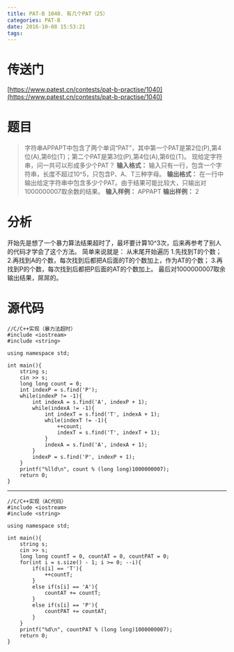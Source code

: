 ```yaml
---
title: PAT-B 1040. 有几个PAT（25）
categories: PAT-B
date: 2016-10-08 15:53:21
tags:
---
```

# 传送门
[https://www.patest.cn/contests/pat-b-practise/1040](https://www.patest.cn/contests/pat-b-practise/1040)
<!--more-->
# 题目
> 字符串APPAPT中包含了两个单词“PAT”，其中第一个PAT是第2位(P),第4位(A),第6位(T)；第二个PAT是第3位(P),第4位(A),第6位(T)。
现给定字符串，问一共可以形成多少个PAT？
**输入格式：**
输入只有一行，包含一个字符串，长度不超过10^5，只包含P、A、T三种字母。
**输出格式：**
在一行中输出给定字符串中包含多少个PAT。由于结果可能比较大，只输出对1000000007取余数的结果。
**输入样例：**
APPAPT
**输出样例：**
2

# 分析
开始先是想了一个暴力算法结果超时了，最坏要计算10^3次，后来再参考了别人的代码才学会了这个方法。
简单来说就是：
从末尾开始遍历
1.先找到T的个数；
2.再找到A的个数，每次找到后都把A后面的T的个数加上，作为AT的个数；
3.再找到P的个数，每次找到后都把P后面的AT的个数加上。
最后对1000000007取余输出结果，屌屌的。

# 源代码

	//C/C++实现（暴力法超时）
	#include <iostream>
	#include <string>

	using namespace std;

	int main(){
		string s;
		cin >> s;
		long long count = 0;
		int indexP = s.find('P');
		while(indexP != -1){
			int indexA = s.find('A', indexP + 1);
			while(indexA != -1){
				int indexT = s.find('T', indexA + 1);
				while(indexT != -1){
					++count;
					indexT = s.find('T', indexT + 1);
				}
				indexA = s.find('A', indexA + 1);
			}
			indexP = s.find('P', indexP + 1);
		}
		printf("%lld\n", count % (long long)1000000007);
		return 0;
	}

***

	//C/C++实现（AC代码）
	#include <iostream>
	#include <string>

	using namespace std;

	int main(){
		string s;
		cin >> s;
		long long countT = 0, countAT = 0, countPAT = 0;
		for(int i = s.size() - 1; i >= 0; --i){
			if(s[i] == 'T'){
				++countT;
			}
			else if(s[i] == 'A'){
				countAT += countT;
			}
			else if(s[i] == 'P'){
				countPAT += countAT;
			}
		}
		printf("%d\n", countPAT % (long long)1000000007);
		return 0;
	}